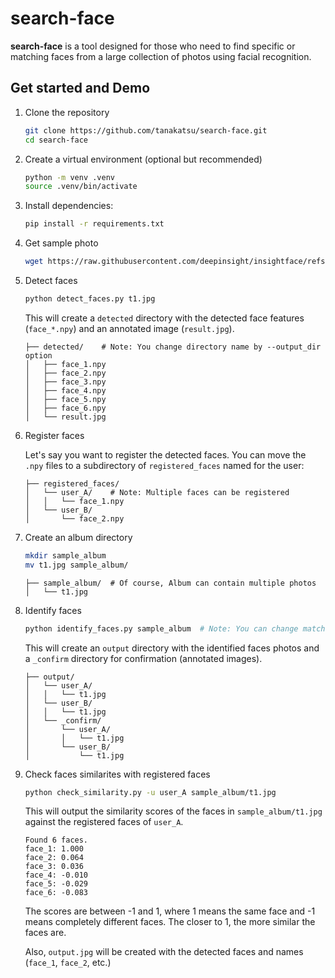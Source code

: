 # search-face

**search-face** is a tool designed for those who need to find specific or matching faces from a large collection of photos using facial recognition.

## Get started and Demo

1. Clone the repository

   ```bash
   git clone https://github.com/tanakatsu/search-face.git
   cd search-face
    ````

1. Create a virtual environment (optional but recommended)

   ```bash
   python -m venv .venv
   source .venv/bin/activate
   ```

1. Install dependencies:

   ```bash
   pip install -r requirements.txt
   ```

1. Get sample photo

   ```bash
   wget https://raw.githubusercontent.com/deepinsight/insightface/refs/heads/master/python-package/insightface/data/images/t1.jpg
   ```

1. Detect faces

   ```bash
   python detect_faces.py t1.jpg
   ```
   This will create a `detected` directory with the detected face features (`face_*.npy`) and an annotated image (`result.jpg`).

    ```
    ├── detected/    # Note: You change directory name by --output_dir option
    │   ├── face_1.npy
    │   ├── face_2.npy
    │   ├── face_3.npy
    │   ├── face_4.npy
    │   ├── face_5.npy
    │   ├── face_6.npy
    │   └── result.jpg
    ```

1. Register faces

    Let's say you want to register the detected faces. You can move the `.npy` files to a subdirectory of `registered_faces` named for the user:

    ```
    ├── registered_faces/
    │   └── user_A/    # Note: Multiple faces can be registered
    │   │   └── face_1.npy
    │   └── user_B/
    │       └── face_2.npy
    ```

1. Create an album directory

    ```bash
    mkdir sample_album
    mv t1.jpg sample_album/
    ```

    ```
    ├── sample_album/  # Of course, Album can contain multiple photos
    │   └── t1.jpg
    ```

1. Identify faces
    ```bash
    python identify_faces.py sample_album  # Note: You can change matching level by --threshold option
    ```

    This will create an `output` directory with the identified faces photos and a `_confirm` directory for confirmation (annotated images).
    ```
    ├── output/
    │   └── user_A/
    │   │   └── t1.jpg
    │   └── user_B/
    │   │   └── t1.jpg
    │   └── _confirm/
    │       └── user_A/
    │       │   └── t1.jpg
    │       └── user_B/
    │           └── t1.jpg
    ```

1. Check faces similarites with registered faces

    ```bash
    python check_similarity.py -u user_A sample_album/t1.jpg
    ```

    This will output the similarity scores of the faces in `sample_album/t1.jpg` against the registered faces of `user_A`.

    ```
    Found 6 faces.
    face_1: 1.000
    face_2: 0.064
    face_3: 0.036
    face_4: -0.010
    face_5: -0.029
    face_6: -0.083
    ```

    The scores are between -1 and 1, where 1 means the same face and -1 means completely different faces. The closer to 1, the more similar the faces are.

    Also, `output.jpg` will be created with the detected faces and names (`face_1`, `face_2`, etc.)
